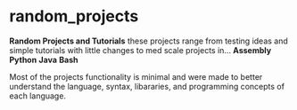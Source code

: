 # random_projects

**Random Projects and Tutorials**
these projects range from testing ideas and simple tutorials with little changes to
med scale projects in...
**Assembly**
**Python**
**Java**
**Bash**

Most of the projects functionality is minimal and were made to better understand the language, syntax, libararies, and programming concepts
of each language.
